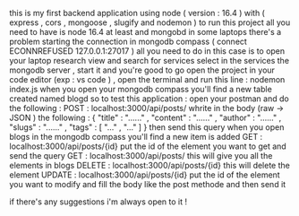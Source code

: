 this is my first backend application using node ( version : 16.4 ) with ( express , cors , mongoose , slugify and nodemon )
to run this project all you need to have is node 16.4 at least and mongobd
in some laptops there's a problem starting the connection in mongodb compass ( connect ECONNREFUSED 127.0.0.1:27017 )
all you need to do in this case is to open your laptop research view and search for services 
select in the services the mongodb server , start it and you're good to go 
open the project in your code editor (exp : vs code ) , open the terminal and run this line : nodemon index.js
when you open your mongodb compass you'll find a new table created named blogd 
so to test this application : open your postman and do the following :
POST : localhost:3000/api/posts/
whrite in the body (raw -> JSON ) the following :
  {
    "title" : "......" ,
    "content" : "......" ,
    "author" : "......" ,
    "slugs" : "......" ,
    "tags" : [ "..." , "..." ]
  }
then send this query 
when you open blogs in the mongodb compass you'll find a new item is added 
GET :  localhost:3000/api/posts/{id}
put the id of the element you want to get and send the query 
GET :  localhost:3000/api/posts/
this will give you all the elements in blogs
DELETE :  localhost:3000/api/posts/{id}
this will delete the element 
UPDATE :  localhost:3000/api/posts/{id}
put the id of the element you want to modify and fill the body like the post methode and then send it 

if there's any suggestions i'm always open to it !
